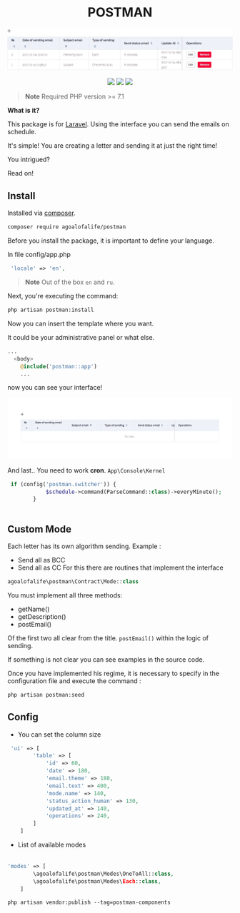 
<h1 align="center">POSTMAN</h1>

<p align="center"><img src="https://github.com/agoalofalife/postman/blob/master/preview.jpg"></p>


<p align="center">
 <a href="https://scrutinizer-ci.com/g/agoalofalife/postman/?branch=master"><img src="https://scrutinizer-ci.com/g/agoalofalife/postman/badges/quality-score.png?b=master"></a>
  <a href="https://scrutinizer-ci.com/g/agoalofalife/postman/?branch=master"><img src="https://scrutinizer-ci.com/g/agoalofalife/postman/badges/coverage.png?b=master"></a>
 <a href="https://scrutinizer-ci.com/g/agoalofalife/postman/?branch=master"><img src="https://scrutinizer-ci.com/g/agoalofalife/postman/badges/build.png?b=master"></a>
 </p>

> **Note** Required PHP version >= 7.1 

**What is it?** 

This package is for [Laravel](laravel.com). Using the interface you can send the emails on schedule.

It's simple! You are creating a letter and sending it at just the right time!

You intrigued?

Read on!

## Install
Installed via [composer](https://getcomposer.org/).

```bash
composer require agoalofalife/postman

```
Before you install the package, it is important to define your language.

In file config/app.php

```php
 'locale' => 'en',
```
> **Note** Out of the box `en` and `ru`.

Next, you're executing the command:

```bash
php artisan postman:install
```
Now you can insert the template where you want. 

It could be your administrative panel or what else.

```php
...
  <body>
    @include('postman::app')
    ...
```

now you can see your interface!

![postman](https://github.com/agoalofalife/postman/blob/master/start-page.jpg)

And last.. You need to work **cron**.
`App\Console\Kernel`

```php
 if (config('postman.switcher')) {
            $schedule->command(ParseCommand::class)->everyMinute();
        }
        
```
## Custom Mode
Each letter has its own algorithm sending. Example :
- Send all as BCC
- Send all as CC
For this there are routines that implement the interface

```php
agoalofalife\postman\Contract\Mode::class
```

You must implement all three methods:
* getName()
* getDescription()
* postEmail()

Of the first two all clear from the title.
`postEmail()` within the logic of sending. 

If something is not clear you can see examples in the source code.


Once you have implemented his regime, it is necessary to specify in the configuration file and execute the command :
```bash
php artisan postman:seed 
```

## Config
- You can set the column size

```php
 'ui' => [
        'table' => [
            'id' => 60,
            'date' => 180,
            'email.theme' => 180,
            'email.text' => 400,
            'mode.name' => 140,
            'status_action_human' => 130,
            'updated_at' => 140,
            'operations' => 240,
        ]
    ]
```

- List of available modes

```php

'modes' => [
        \agoalofalife\postman\Modes\OneToAll::class,
        \agoalofalife\postman\Modes\Each::class,
    ]
```

```
php artisan vendor:publish --tag=postman-components
```
